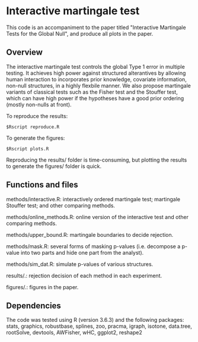 # Interactive martingale test
This code is an accompaniment to the paper titled "Interactive Martingale Tests for the Global Null", and produce all plots in the paper.

## Overview
The interactive martingale test controls the global Type 1 error in multiple testing. It achieves high power against structured alterantives by allowing human interaction to incorporates prior knowledge, covariate information, non-null structures, in a highly flexbile manner. We also propose martingale variants of classical tests such as the Fisher test and the Stouffer test, which can have high power if the hypotheses have a good prior ordering (mostly non-nulls at front). 

To reproduce the results:
```
$Rscript reproduce.R
```
To generate the figures:
```
$Rscript plots.R
```
Reproducing the results/ folder is time-consuming, but plotting the results to generate the figures/ folder is quick.

## Functions and files
methods/interactive.R: interactively ordered martingale test; martingale Stouffer test; and other comparing methods.

methods/online_methods.R: online version of the interactive test and other comparing methods.

methods/upper_bound.R: martingale boundaries to decide rejection.

methods/mask.R: several forms of masking p-values (i.e. decompose a p-value into two parts and hide one part from the analyst).

methods/sim_dat.R: simulate p-values of various structures.

results/.: rejection decision of each method in each experiment.

figures/.: figures in the paper.

## Dependencies
The code was tested using R (version 3.6.3) and the following packages:
stats, graphics, robustbase, splines, zoo, pracma, igraph, isotone, data.tree, rootSolve, devtools, AWFisher, wHC, ggplot2, reshape2
